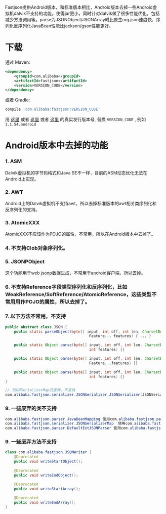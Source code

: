 Fastjson提供Android版本，和标准版本相比，Android版本去掉一些Android虚拟机dalvik不支持的功能，使得jar更小，同时针对dalvik做了很多性能优化，包括减少方法调用等。parse为JSONObject/JSONArray时比原生org.json速度快，序列化反序列化JavaBean性能比jackson/gson性能更好。


# 下载
通过 Maven:
```xml
<dependency>
    <groupId>com.alibaba</groupId>
    <artifactId>fastjson</artifactId>
    <version>VERSION_CODE</version>
</dependency>
```


或者 Gradle:
```groovy
compile 'com.alibaba:fastjson:VERSION_CODE'
```

用 [这里][1] 或者 [这里][2] 或者 [这里][3] 的真实发行版本号, 替换 `VERSION_CODE` , 例如 `1.1.54.android`

[1]: http://search.maven.org/#search%7Cgav%7C1%7Cg%3A%22com.alibaba%22%20AND%20a%3A%22fastjson%22
[2]: http://repo1.maven.org/maven2/com/alibaba/fastjson/
[3]: https://bintray.com/bintray/jcenter/com.alibaba%3Afastjson#files/com/alibaba/fastjson

# Android版本中去掉的功能
### 1. ASM
Dalvik虚拟机的字节码格式和Java SE不一样，目前的ASM动态优化无法在Android上实现。

### 2. AWT
Android上的Dalvik虚拟机不支持awt，所以去掉标准版本的awt相关类序列化和反序列化的支持。

### 3. AtomicXXX
AtomicXXX不应该作为POJO的属性，不常用，所以在Android版本中去掉了。

### 4. 不支持Clob对象序列化。

### 5. JSONPObject
这个功能用于web jsonp数据生成，不常用于android客户端，所以去掉。

### 6. 不支持Reference字段类型序列化和反序列化，比如WeakReference/SoftReference/AtomicReference，这些类型不常用用作POJO的属性，所以去掉了。

### 7. 以下方法不常用，不支持
```java
public abstract class JSON {
    public static parseObject(byte[] input, int off, int len, CharsetDecoder charsetDecoder, Type clazz,
                                      Feature... features) { ... }

    public static Object parse(byte[] input, int off, int len, CharsetDecoder charsetDecoder, 
                                      int features) {}

    public static Object parse(byte[] input, int off, int len, CharsetDecoder charsetDecoder, 
                                      Feature...features) {}

    public static Object parse(byte[] input, int off, int len, CharsetDecoder charsetDecoder, 
                                      int features) {}
}

// JSONSerializerMap已废弃，不支持
com.alibaba.fastjson.serializer.JSONSerializer.JSONSerializer(JSONSerializerMap)
```
### 8. 一些废弃的类不支持
```java
com.alibaba.fastjson.parser.JavaBeanMapping 使用com.alibaba.fastjson.parser.ParserConfig代替
com.alibaba.fastjson.serializer.JSONSerializerMap  使用com.alibaba.fastjson.serializer.SerializeConfig代替
com.alibaba.fastjson.parser.DefaultExtJSONParser 使用com.alibaba.fastjson.parser.DefaultJSONParser代替
```
### 9. 一些废弃方法不支持
```java
class com.alibaba.fastjson.JSONWriter {
    @Deprecated
    public void writeStartObject();
    
    @Deprecated
    public void writeEndObject();

    @Deprecated
    public void writeStartArray();
    
    @Deprecated
    public void writeEndArray();
}
```